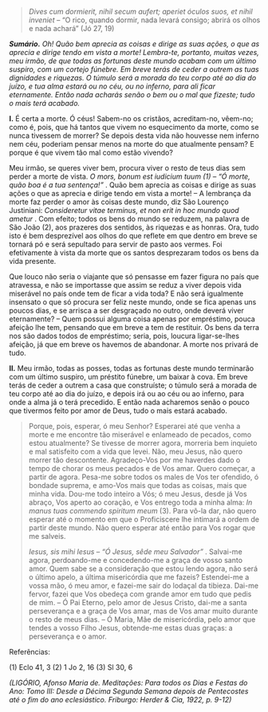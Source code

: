 > *Dives cum dormierit, nihil secum aufert; aperiet óculos suos, et nihil inveniet* – “O rico, quando dormir, nada levará consigo; abrirá os olhos e nada achará” (Jó 27, 19)

***Sumário.** Oh! Quão bem aprecia as coisas e dirige as suas ações, o que as aprecia e dirige tendo em vista a morte! Lembra-te, portanto, muitas vezes, meu irmão, de que todas as fortunas deste mundo acabam com um último suspiro, com um cortejo fúnebre. Em breve terás de ceder a outrem as tuas dignidades e riquezas. O túmulo será a morada do teu corpo até ao dia do juízo, e tua alma estará ou no céu, ou no inferno, para ali ficar eternamente. Então nada acharás senão o bem ou o mal que fizeste; tudo o mais terá acabado.*

**I.** É certa a morte. Ó céus! Sabem-no os cristãos, acreditam-no, vêem-no; como é, pois, que há tantos que vivem no esquecimento da morte, como se nunca tivessem de morrer? Se depois desta vida não houvesse nem inferno nem céu, poderiam pensar menos na morte do que atualmente pensam? E porque é que vivem tão mal como estão vivendo?

Meu irmão, se queres viver bem, procura viver o resto de teus dias sem perder a morte de vista. *O mors, bonum est iudicium tuum (1) – “Ó morte, quão boa é a tua sentença!”* . Quão bem aprecia as coisas e dirige as suas ações o que as aprecia e dirige tendo em vista a morte! – A lembrança da morte faz perder o amor às coisas deste mundo, diz São Lourenço Justiniani: *Consideretur vitae terminus, et non erit in hoc mundo quod ametur* . Com efeito; todos os bens do mundo se reduzem, na palavra de São João (2), aos prazeres dos sentidos, às riquezas e as honras. Ora, tudo isto é bem desprezível aos olhos do que reflete em que dentro em breve se tornará pó e será sepultado para servir de pasto aos vermes. Foi efetivamente à vista da morte que os santos desprezaram todos os bens da vida presente.

Que louco não seria o viajante que só pensasse em fazer figura no país que atravessa, e não se importasse que assim se reduz a viver depois vida miserável no país onde tem de ficar a vida toda? E não será igualmente insensato o que só procura ser feliz neste mundo, onde se fica apenas uns poucos dias, e se arrisca a ser desgraçado no outro, onde deverá viver eternamente? – Quem possui alguma coisa apenas por empréstimo, pouca afeição lhe tem, pensando que em breve a tem de restituir. Os bens da terra nos são dados todos de empréstimo; seria, pois, loucura ligar-se-lhes afeição, já que em breve os havemos de abandonar. A morte nos privará de tudo.

**II.** Meu irmão, todas as posses, todas as fortunas deste mundo terminarão com um último suspiro, um préstito fúnebre, um baixar à cova. Em breve terás de ceder a outrem a casa que construíste; o túmulo será a morada de teu corpo até ao dia do juízo, e depois irá ou ao céu ou ao inferno, para onde a alma já o terá precedido. E então nada acharemos senão o pouco que tivermos feito por amor de Deus, tudo o mais estará acabado.

> Porque, pois, esperar, ó meu Senhor? Esperarei até que venha a morte e me encontre tão miserável e enlameado de pecados, como estou atualmente? Se tivesse de morrer agora, morreria bem inquieto e mal satisfeito com a vida que levei. Não, meu Jesus, não quero morrer tão descontente. Agradeço-Vos por me haverdes dado o tempo de chorar os meus pecados e de Vos amar. Quero começar, a partir de agora. Pesa-me sobre todos os males de Vos ter ofendido, ó bondade suprema, e amo-Vos mais que todas as coisas, mais que minha vida. Dou-me todo inteiro a Vós; ó meu Jesus, desde já Vos abraço, Vos aperto ao coração, e Vos entrego toda a minha alma: *In manus tuas commendo spiritum meum* (3). Para vô-la dar, não quero esperar até o momento em que o Proficiscere lhe intimará a ordem de partir deste mundo. Não quero esperar até então para Vos rogar que me salveis.
>
> *Iesus, sis mihi Iesus – “Ó Jesus, sêde meu Salvador”* . Salvai-me agora, perdoando-me e concedendo-me a graça de vosso santo amor. Quem sabe se a consideração que estou lendo agora, não será o último apelo, a última misericórdia que me fazeis? Estendei-me a vossa mão, ó meu amor, e fazei-me sair do lodaçal da tibieza. Dai-me fervor, fazei que Vos obedeça com grande amor em tudo que pedis de mim. – Ó Pai Eterno, pelo amor de Jesus Cristo, dai-me a santa perseverança e a graça de Vos amar, mas de Vos amar muito durante o resto de meus dias. – Ó Maria, Mãe de misericórdia, pelo amor que tendes a vosso Filho Jesus, obtende-me estas duas graças: a perseverança e o amor.

Referências:

\(1\) Eclo 41, 3 (2) 1 Jo 2, 16 (3) Sl 30, 6

*(LIGÓRIO, Afonso Maria de. Meditações: Para todos os Dias e Festas do Ano: Tomo III: Desde a Décima Segunda Semana depois de Pentecostes até o fim do ano eclesiástico. Friburgo: Herder & Cia, 1922, p. 9-12)*
